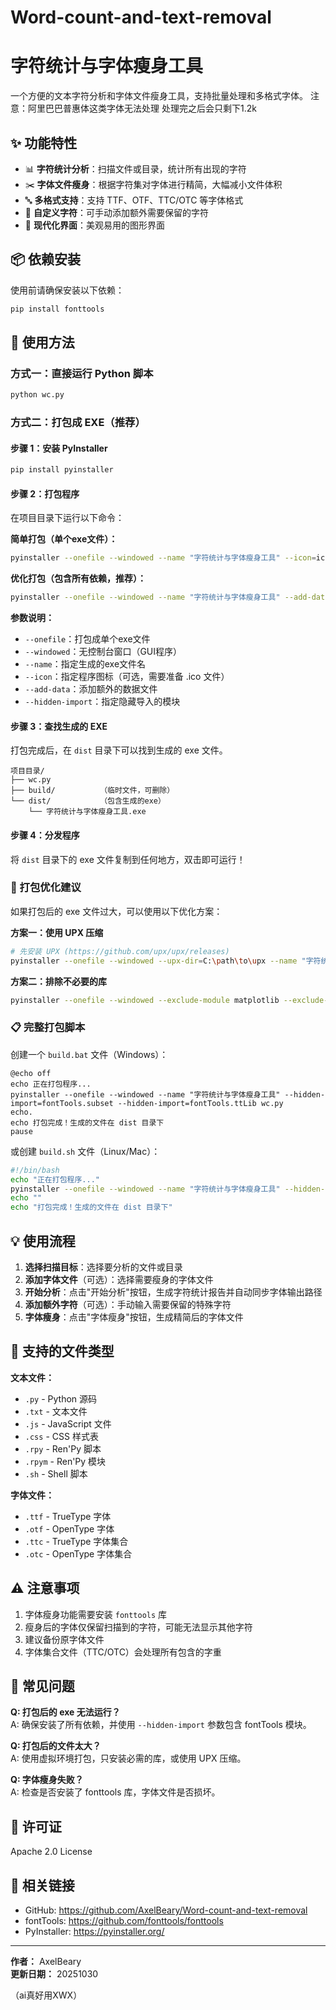 # Word-count-and-text-removal
# 字符统计与字体瘦身工具

一个方便的文本字符分析和字体文件瘦身工具，支持批量处理和多格式字体。
注意：阿里巴巴普惠体这类字体无法处理 处理完之后会只剩下1.2k

## ✨ 功能特性

- 📊 **字符统计分析**：扫描文件或目录，统计所有出现的字符
- ✂️ **字体文件瘦身**：根据字符集对字体进行精简，大幅减小文件体积
- 🔤 **多格式支持**：支持 TTF、OTF、TTC/OTC 等字体格式
- 📝 **自定义字符**：可手动添加额外需要保留的字符
- 🎨 **现代化界面**：美观易用的图形界面

## 📦 依赖安装

使用前请确保安装以下依赖：

```bash
pip install fonttools
```

## 🚀 使用方法

### 方式一：直接运行 Python 脚本

```bash
python wc.py
```

### 方式二：打包成 EXE（推荐）

#### 步骤 1：安装 PyInstaller

```bash
pip install pyinstaller
```

#### 步骤 2：打包程序

在项目目录下运行以下命令：

**简单打包（单个exe文件）：**
```bash
pyinstaller --onefile --windowed --name "字符统计与字体瘦身工具" --icon=icon.ico wc.py
```

**优化打包（包含所有依赖，推荐）：**
```bash
pyinstaller --onefile --windowed --name "字符统计与字体瘦身工具" --add-data "fontTools;fontTools" --hidden-import=fontTools.subset --hidden-import=fontTools.ttLib --icon=icon.ico wc.py
```

**参数说明：**
- `--onefile`：打包成单个exe文件
- `--windowed`：无控制台窗口（GUI程序）
- `--name`：指定生成的exe文件名
- `--icon`：指定程序图标（可选，需要准备 .ico 文件）
- `--add-data`：添加额外的数据文件
- `--hidden-import`：指定隐藏导入的模块

#### 步骤 3：查找生成的 EXE

打包完成后，在 `dist` 目录下可以找到生成的 exe 文件。

```
项目目录/
├── wc.py
├── build/          （临时文件，可删除）
└── dist/           （包含生成的exe）
    └── 字符统计与字体瘦身工具.exe
```

#### 步骤 4：分发程序

将 `dist` 目录下的 exe 文件复制到任何地方，双击即可运行！

### 🔧 打包优化建议

如果打包后的 exe 文件过大，可以使用以下优化方案：

**方案一：使用 UPX 压缩**
```bash
# 先安装 UPX (https://github.com/upx/upx/releases)
pyinstaller --onefile --windowed --upx-dir=C:\path\to\upx --name "字符统计与字体瘦身工具" wc.py
```

**方案二：排除不必要的库**
```bash
pyinstaller --onefile --windowed --exclude-module matplotlib --exclude-module pandas --name "字符统计与字体瘦身工具" wc.py
```

### 📋 完整打包脚本

创建一个 `build.bat` 文件（Windows）：

```batch
@echo off
echo 正在打包程序...
pyinstaller --onefile --windowed --name "字符统计与字体瘦身工具" --hidden-import=fontTools.subset --hidden-import=fontTools.ttLib wc.py
echo.
echo 打包完成！生成的文件在 dist 目录下
pause
```

或创建 `build.sh` 文件（Linux/Mac）：

```bash
#!/bin/bash
echo "正在打包程序..."
pyinstaller --onefile --windowed --name "字符统计与字体瘦身工具" --hidden-import=fontTools.subset --hidden-import=fontTools.ttLib wc.py
echo ""
echo "打包完成！生成的文件在 dist 目录下"
```

## 💡 使用流程

1. **选择扫描目标**：选择要分析的文件或目录
2. **添加字体文件**（可选）：选择需要瘦身的字体文件
3. **开始分析**：点击"开始分析"按钮，生成字符统计报告并自动同步字体输出路径
4. **添加额外字符**（可选）：手动输入需要保留的特殊字符
5. **字体瘦身**：点击"字体瘦身"按钮，生成精简后的字体文件

## 📝 支持的文件类型

**文本文件：**
- `.py` - Python 源码
- `.txt` - 文本文件
- `.js` - JavaScript 文件
- `.css` - CSS 样式表
- `.rpy` - Ren'Py 脚本
- `.rpym` - Ren'Py 模块
- `.sh` - Shell 脚本

**字体文件：**
- `.ttf` - TrueType 字体
- `.otf` - OpenType 字体
- `.ttc` - TrueType 字体集合
- `.otc` - OpenType 字体集合

## ⚠️ 注意事项

1. 字体瘦身功能需要安装 `fonttools` 库
2. 瘦身后的字体仅保留扫描到的字符，可能无法显示其他字符
3. 建议备份原字体文件
4. 字体集合文件（TTC/OTC）会处理所有包含的字重

## 🐛 常见问题

**Q: 打包后的 exe 无法运行？**  
A: 确保安装了所有依赖，并使用 `--hidden-import` 参数包含 fontTools 模块。

**Q: 打包后的文件太大？**  
A: 使用虚拟环境打包，只安装必需的库，或使用 UPX 压缩。

**Q: 字体瘦身失败？**  
A: 检查是否安装了 fonttools 库，字体文件是否损坏。

## 📄 许可证

Apache 2.0 License

## 🔗 相关链接

- GitHub: https://github.com/AxelBeary/Word-count-and-text-removal
- fontTools: https://github.com/fonttools/fonttools
- PyInstaller: https://pyinstaller.org/

---

**作者：** AxelBeary  
**更新日期：** 20251030

（ai真好用XWX）
